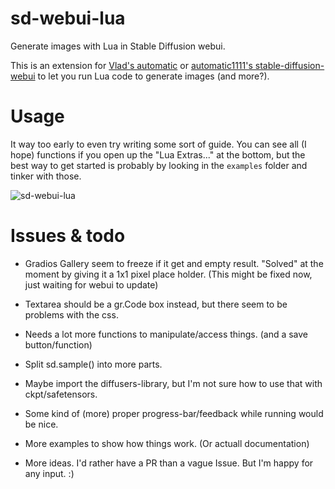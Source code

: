 # sd-webui-lua
Generate images with Lua in Stable Diffusion webui.

This is an extension for [Vlad's automatic](https://github.com/vladmandic/automatic/) or [automatic1111's stable-diffusion-webui](https://github.com/AUTOMATIC1111/stable-diffusion-webui) to let you run Lua code to generate images (and more?).

# Usage

It way too early to even try writing some sort of guide. You can see all (I hope) functions if you open up the "Lua Extras..." at the bottom, but the best way to get started is probably by looking in the `examples` folder and tinker with those.

![sd-webui-lua](https://user-images.githubusercontent.com/13150150/235615238-a92f6395-d6f7-4e03-8d52-095edeb8aef2.png)

# Issues & todo

* Gradios Gallery seem to freeze if it get and empty result. "Solved" at the moment by giving it a 1x1 pixel place holder. (This might be fixed now, just waiting for webui to update)

* Textarea should be a gr.Code box instead, but there seem to be problems with the css.

* Needs a lot more functions to manipulate/access things. (and a save button/function)

* Split sd.sample() into more parts.

* Maybe import the diffusers-library, but I'm not sure how to use that with ckpt/safetensors.

* Some kind of (more) proper progress-bar/feedback while running would be nice.

* More examples to show how things work. (Or actuall documentation)

* More ideas. I'd rather have a PR than a vague Issue. But I'm happy for any input. :)

